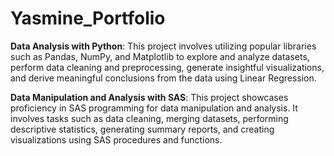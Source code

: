 # Yasmine_Portfolio
**Data Analysis with Python**: 
This project involves utilizing popular libraries such as Pandas, NumPy, and Matplotlib to explore and analyze datasets, perform data cleaning and preprocessing, generate insightful visualizations, and derive meaningful conclusions from the data using Linear Regression.


**Data Manipulation and Analysis with SAS**: 
This project showcases proficiency in SAS programming for data manipulation and analysis. It involves tasks such as data cleaning, merging datasets, performing descriptive statistics, generating summary reports, and creating visualizations using SAS procedures and functions.

